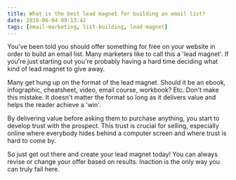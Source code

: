 ```yaml
---
title: What is the best lead magnet for building an email list?
date: 2019-06-04 09:13:42
tags: [email-marketing, list-building, lead-magnet]
---
```


You've been told you should offer something for free on your website in order to build an email list. Many marketers like to call this a 'lead magnet'. If you're just starting out you're probably having a hard time deciding what kind of lead magnet to give away.

Many get hung up on the format of the lead magnet. Should it be an ebook, infographic, cheatsheet, video, email course, workbook? Etc. Don't make this mistake. It doesn't matter the format so long as it delivers value and helps the reader achieve a 'win'.

By delivering value before asking them to purchase anything, you start to develop trust with the prospect. This trust is crucial for selling, especially online where everybody hides behind a computer screen and where trust is hard to come by.

So just get out there and create your lead magnet today! You can always revise or change your offer based on results. Inaction is the only way you can truly fail here.